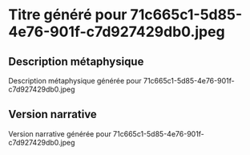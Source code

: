 # Titre généré pour 71c665c1-5d85-4e76-901f-c7d927429db0.jpeg

## Description métaphysique
Description métaphysique générée pour 71c665c1-5d85-4e76-901f-c7d927429db0.jpeg

## Version narrative
Version narrative générée pour 71c665c1-5d85-4e76-901f-c7d927429db0.jpeg
